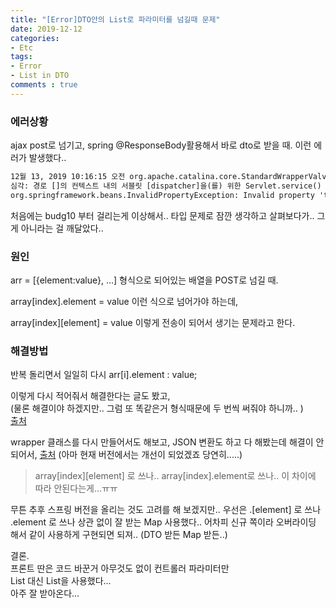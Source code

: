 ```yaml
---
title: "[Error]DTO안의 List로 파라미터를 넘길때 문제"
date: 2019-12-12
categories:
- Etc
tags:
- Error
- List in DTO
comments : true
---
```


### 에러상황
ajax post로 넘기고, spring @ResponseBody활용해서 바로 dto로 받을 때. 이런 에러가 발생했다..                   

```xml
12월 13, 2019 10:16:15 오전 org.apache.catalina.core.StandardWrapperValve invoke
심각: 경로 []의 컨텍스트 내의 서블릿 [dispatcher]을(를) 위한 Servlet.service() 호출이, 근본 원인(root cause)과 함께, 예외 [Request processing failed; nested exception is org.springframework.beans.InvalidPropertyException: Invalid property 'taCostBudgList[0][budg10]' of bean class [com.hsinfo.mvc.domain.task.TaCostBudgAddList]: Property referenced in indexed property path 'taCostBudgList[0][budg10]' is neither an array nor a List nor a Map; returned value was [400000]]을(를) 발생시켰습니다.
org.springframework.beans.InvalidPropertyException: Invalid property 'taCostBudgList[0][budg10]' of bean class [com.hsinfo.mvc.domain.task.TaCostBudgAddList]: Property referenced in indexed property path 'taCostBudgList[0][budg10]' is neither an array nor a List nor a Map; returned value was [400000]
```

처음에는 budg10 부터 걸리는게 이상해서.. 타입 문제로 잠깐 생각하고 살펴보다가.. 그게 아니라는 걸 깨달았다..         



### 원인         
arr = [{element:value}, ...] 형식으로 되어있는 배열을 POST로 넘길 때.    

array[index].element = value 이런 식으로 넘어가야 하는데,      

array[index][element] = value 이렇게 전송이 되어서 생기는 문제라고 한다.                      


### 해결방법

반복 돌리면서 일일히 다시 arr[i].element : value;        

이렇게 다시 적어줘서 해결한다는 글도 봤고,     
(물론 해결이야 하겠지만.. 그럼 또 똑같은거 형식때문에 두 번씩 써줘야 하니까.. )         
[출처](http://www.bmchild.com/2014/02/spring-mvc-3-property-referenced-in.html)


wrapper 클래스를 다시 만들어서도 해보고, JSON 변환도 하고 다 해봤는데 해결이 안되어서, 
[출처](https://stackoverflow.com/questions/23012841/receiving-json-and-deserializing-as-list-of-object-at-spring-mvc-controller)
(아마 현재 버전에서는 개선이 되었겠죠 당연히.....)    

>array[index][element] 로 쓰나.. 
array[index].element로 쓰나..
이 차이에 따라 안된다는게...ㅠㅠ



무튼 추후 스프링 버전을 올리는 것도 고려를 해 보겠지만..
우선은 .[element] 로 쓰나 .element 로 쓰나 상관 없이 잘 받는 Map 사용했다.. 
어차피 신규 쪽이라 오버라이딩 해서 같이 사용하게 구현되면 되져..  (DTO 받든 Map 받든..)


결론.    
프론트 딴은 코드 바꾼거 아무것도 없이 컨트롤러 파라미터만        
List<DTO> 대신 List<Map>을 사용했다...    
아주 잘 받아온다...          
  



